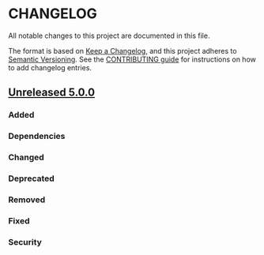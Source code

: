 # CHANGELOG
All notable changes to this project are documented in this file.

The format is based on [Keep a Changelog](https://keepachangelog.com/en/1.0.0/), and this project adheres to [Semantic Versioning](https://semver.org/spec/v2.0.0.html). See the [CONTRIBUTING guide](./CONTRIBUTING.md#Changelog) for instructions on how to add changelog entries.

## [Unreleased 5.0.0]
### Added

### Dependencies

### Changed

### Deprecated

### Removed

### Fixed

### Security

[Unreleased 5.0.0]: https://github.com/opensearch-project/OpenSearch/compare/5.0...5.0

